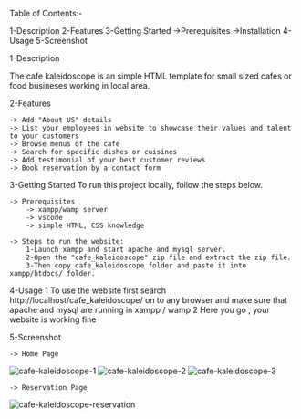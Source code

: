Table of Contents:-

1-Description
2-Features
3-Getting Started
    ->Prerequisites
    ->Installation
4-Usage
5-Screenshot


1-Description

The cafe kaleidoscope is an simple HTML template for small sized cafes or food busineses working in local area.


2-Features
    
    -> Add "About US" details
    -> List your employees in website to showcase their values and talent to your customers
    -> Browse menus of the cafe   
    -> Search for specific dishes or cuisines
    -> Add testimonial of your best customer reviews
    -> Book reservation by a contact form


3-Getting Started
To run this project locally, follow the steps below.

    -> Prerequisites   
        -> xampp/wamp server
        -> vscode 
        -> simple HTML, CSS knowledge

    -> Steps to run the website:
        1-Launch xampp and start apache and mysql server.
        2-Open the "cafe_kaleidoscope" zip file and extract the zip file.
        3-Then copy cafe_kaleidoscope folder and paste it into xampp/htdocs/ folder.


4-Usage
    1 To use the website first search http://localhost/cafe_kaleidoscope/ on to any browser and make sure that apache and mysql are running in xampp / wamp
    2 Here you go , your website is working fine

    
5-Screenshot

    -> Home Page
![cafe-kaleidoscope-1](https://github.com/deepak-pathak-jm/cafe-kaleidoscope/assets/145651411/34f3ce90-c9e8-4f73-b98d-932f039f356e)
![cafe-kaleidoscope-2](https://github.com/deepak-pathak-jm/cafe-kaleidoscope/assets/145651411/9ab3b62d-27a2-42d5-9fb0-0bf209872a13)
![cafe-kaleidoscope-3](https://github.com/deepak-pathak-jm/cafe-kaleidoscope/assets/145651411/81d3ab47-9960-4eae-b5c5-aea4ad180d17)


    -> Reservation Page
![cafe-kaleidoscope-reservation](https://github.com/deepak-pathak-jm/cafe-kaleidoscope/assets/145651411/43195d5c-dce1-47ae-8a50-fbf98a445184)


